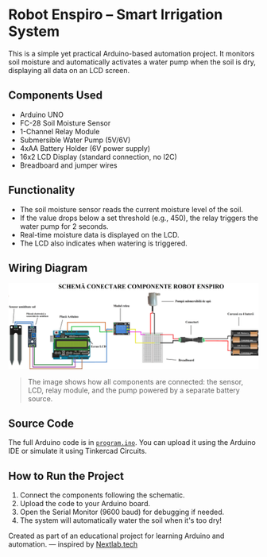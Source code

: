 # Robot Enspiro – Smart Irrigation System

This is a simple yet practical Arduino-based automation project. It monitors soil moisture and automatically activates a water pump when the soil is dry, displaying all data on an LCD screen.

## Components Used

- Arduino UNO
- FC-28 Soil Moisture Sensor
- 1-Channel Relay Module
- Submersible Water Pump (5V/6V)
- 4xAA Battery Holder (6V power supply)
- 16x2 LCD Display (standard connection, no I2C)
- Breadboard and jumper wires

## Functionality

- The soil moisture sensor reads the current moisture level of the soil.
- If the value drops below a set threshold (e.g., 450), the relay triggers the water pump for 2 seconds.
- Real-time moisture data is displayed on the LCD.
- The LCD also indicates when watering is triggered.

## Wiring Diagram

![Wiring Diagram](schema.png)

> The image shows how all components are connected: the sensor, LCD, relay module, and the pump powered by a separate battery source.

## Source Code

The full Arduino code is in [`program.ino`](program.ino). You can upload it using the Arduino IDE or simulate it using Tinkercad Circuits.

## How to Run the Project

1. Connect the components following the schematic.
2. Upload the code to your Arduino board.
3. Open the Serial Monitor (9600 baud) for debugging if needed.
4. The system will automatically water the soil when it's too dry!


Created as part of an educational project for learning Arduino and automation. — inspired by [Nextlab.tech](https://www.nextlab.tech/)
